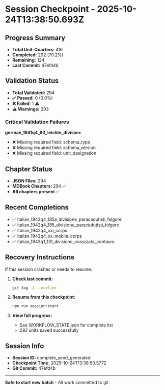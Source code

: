 # Session Checkpoint - 2025-10-24T13:38:50.693Z

## Progress Summary

- **Total Unit-Quarters:** 416
- **Completed:** 292 (70.2%)
- **Remaining:** 124
- **Last Commit:** 47efd4b

## Validation Status

- **Total Validated:** 294
- **✅ Passed:** 0 (0.0%)
- **❌ Failed:** 1 ⚠️
- **⚠️ Warnings:** 293

### Critical Validation Failures

**german_1941q4_90_leichte_division:**
  - ❌ Missing required field: schema_type
  - ❌ Missing required field: schema_version
  - ❌ Missing required field: unit_designation

## Chapter Status

- **JSON Files:** 294
- **MDBook Chapters:** 294 ✅
- **All chapters present** ✅

## Recent Completions

- ✅ italian_1942q4_185a_divisione_paracadutisti_folgore
- ✅ italian_1942q4_185_divisione_paracadutisti_folgore
- ✅ italian_1942q4_xxi_corps
- ✅ italian_1942q4_xx_mobile_corps
- ✅ italian_1943q1_131_divisione_corazzata_centauro

## Recovery Instructions

If this session crashes or needs to resume:

1. **Check last commit:**
   ```bash
   git log -1 --oneline
   ```

2. **Resume from this checkpoint:**
   ```bash
   npm run session:start
   ```

3. **View full progress:**
   - See WORKFLOW_STATE.json for complete list
   - 292 units saved successfully

## Session Info

- **Session ID:** complete_seed_generated
- **Checkpoint Time:** 2025-10-24T13:38:50.577Z
- **Git Commit:** 47efd4b

---

**Safe to start new batch** - All work committed to git.
